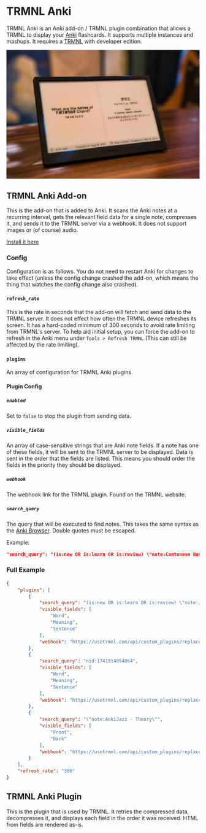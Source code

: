 # TRMNL Anki

TRMNL Anki is an Anki add-on / TRMNL plugin combination that allows a TRMNL to display your [Anki](https://apps.ankiweb.net/) flashcards. It supports multiple instances and mashups. It requires a [TRMNL](https://usetrmnl.com/?ref=justthomas) with developer edition.

![Screenshot of TRMNL mashups with two instances of TRMNL Anki](https://raw.githubusercontent.com/ItsJustThomas/trmnl-anki/refs/heads/main/example.jpg)

## TRMNL Anki Add-on

This is the add-on that is added to Anki. It scans the Anki notes at a recurring interval, gets the relevant field data for a single note, compresses it, and sends it to the TRMNL server via a webhook. It does not support images or (of course) audio.

[Install it here](https://ankiweb.net/shared/info/415381283)

### Config

Configuration is as follows. You do not need to restart Anki for changes to take effect (unless the config change crashed the add-on, which means the thing that watches the config change also crashed).

#### `refresh_rate`

This is the rate in seconds that the add-on will fetch and send data to the TRMNL server. It does not effect how often the TRMNL device refreshes its screen. It has a hard-coded minimum of 300 seconds to avoid rate limiting from TRMNL's server. To help aid initial setup, you can force the add-on to refresh in the Anki menu under `Tools > Refresh TRMNL` (This can still be affected by the rate limiting).

#### `plugins`

An array of configuration for TRMNL Anki plugins.

#### Plugin Config

##### `enabled`

Set to `false` to stop the plugin from sending data.

##### `visible_fields`

An array of case-sensitive strings that are Anki note fields. If a note has one of these fields, it will be sent to the TRMNL server to be displayed. Data is sent in the order that the fields are listed. This means you should order the fields in the priority they should be displayed.

##### `webhook`

The webhook link for the TRMNL plugin. Found on the TRMNL website.

##### `search_query`

The query that will be executed to find notes. This takes the same syntax as the [Anki Browser](https://docs.ankiweb.net/searching.html). Double quotes must be escaped.

Example:
```json
"search_query": "(is:new OR is:learn OR is:review) \"note:Cantonese Basic\""
```

### Full Example
```json
{
    "plugins": [
        {
            "search_query": "(is:new OR is:learn OR is:review) \"note:Japanese Sentence Mine\"",
            "visible_fields": [
                "Word",
                "Meaning",
                "Sentence"
            ],
            "webhook": "https://usetrmnl.com/api/custom_plugins/replace-this-1"
        },
        {
            "search_query": "nid:1741914054864",
            "visible_fields": [
                "Word",
                "Meaning",
                "Sentence"
            ],
            "webhook": "https://usetrmnl.com/api/custom_plugins/replace-this-2"
        },
        {
            "search_query": "\"note:AnkiJazz - Theory\"",
            "visible_fields": [
                "Front",
                "Back"
            ],
            "webhook": "https://usetrmnl.com/api/custom_plugins/replace-this-3"
        }
    ],
    "refresh_rate": "300"
}
```

## TRMNL Anki Plugin

This is the plugin that is used by TRMNL. It retries the compressed data, decompresses it, and displays each field in the order it was received. HTML from fields are rendered as-is.
